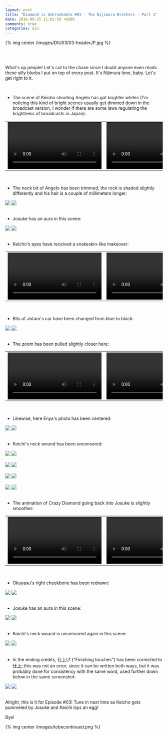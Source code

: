 ```yaml
---
layout: post
title: "Diamond is Unbreakable #03 - The Nijimura Brothers - Part 1"
date: 2016-09-25 11:01:59 +0200
comments: true
categories: diu
---
```


{% img center /images/DIU03/03-headerJP.jpg %}
<!-- more -->

<br>
<br>

What's up people! Let's cut to the chase since I doubt anyone even reads these silly blurbs I put on top of every post. It's Nijimura time, baby. Let's get right to it.

<br>

- The scene of Keicho shooting Angelo has got brighter whites (I'm noticing this kind of bright scenes usually get dimmed down in the broadcast version, I wonder if there are some laws regulating the brightness of broadcasts in Japan):

<table width="100%">
<tr>
<td align="left" valign="top" width="50%">
<video class='center' nocontrols autoplay loop preload='auto'>
  <source src=/videos/DIU03/TV%201%20-%20whiteout.webm type='video/webm; codecs="vp8, vorbis"'>
</video>
</td>
<td align="left" valign="top" width="50%">
<video class='center' nocontrols autoplay loop preload='auto'>
  <source src=/videos/DIU03/BD%201%20-%20whiteout.webm type='video/webm; codecs="vp8, vorbis"'>
</video>
</td>
</tr>
</table>

<br>

- The neck bit of Angelo has been trimmed, the rock is shaded slightly differently and his hair is a couple of millimeters longer:

<div id="container1" class="twentytwenty-container">
 <img src="/images/DIU03/tv-08990.jpg" />
 <img src="/images/DIU03/bd-08990.jpg" />
</div>

<br>

- Josuke has an aura in this scene:

<div id="container1" class="twentytwenty-container">
 <img src="/images/DIU03/tv-09170.jpg"+ />
 <img src="/images/DIU03/bd-09170.jpg" />
</div>

<br>

- Keicho's eyes have received a snakeskin-like makeover:

<table width="100%">
<tr>
<td align="left" valign="top" width="50%">
<video class='center' nocontrols autoplay loop preload='auto'>
  <source src=/videos/DIU03/TV%202%20-%20eyes.webm type='video/webm; codecs="vp8, vorbis"'>
</video>
</td>
<td align="left" valign="top" width="50%">
<video class='center' nocontrols autoplay loop preload='auto'>
  <source src=/videos/DIU03/BD%202%20-%20eyes.webm type='video/webm; codecs="vp8, vorbis"'>
</video>
</td>
</tr>
</table>

<br>

- Bits of Jotaro's car have been changed from blue to black:

<div id="container1" class="twentytwenty-container">
 <img src="/images/DIU03/tv-18580.jpg" />
 <img src="/images/DIU03/bd-18580.jpg" />
</div>

<br>

- The zoom has been pulled slightly closer here:

<table width="100%">
<tr>
<td align="left" valign="top" width="50%">
<video class='center' nocontrols autoplay loop preload='auto'>
  <source src=/videos/DIU03/TV%203%20-%20enyazoom.webm type='video/webm; codecs="vp8, vorbis"'>
</video>
</td>
<td align="left" valign="top" width="50%">
<video class='center' nocontrols autoplay loop preload='auto'>
  <source src=/videos/DIU03/BD%203%20-%20enyazoom.webm type='video/webm; codecs="vp8, vorbis"'>
</video>
</td>
</tr>
</table>

<br>

- Likewise, here Enya's photo has been centered:

<div id="container1" class="twentytwenty-container">
 <img src="/images/DIU03/tv-19430.jpg" />
 <img src="/images/DIU03/bd-19430.jpg" />
</div>

<br>

- Koichi's neck wound has been uncensored:

<div id="container1" class="twentytwenty-container">
 <img src="/images/DIU03/tv-20610.jpg" />
 <img src="/images/DIU03/bd-20610.jpg" />
</div>

<br>

<div id="container1" class="twentytwenty-container">
 <img src="/images/DIU03/tv-20675.jpg" />
 <img src="/images/DIU03/bd-20675.jpg" />
</div>

<br>

<div id="container1" class="twentytwenty-container">
 <img src="/images/DIU03/tv-21410.jpg" />
 <img src="/images/DIU03/bd-21410.jpg" />
</div>

<br>

<div id="container1" class="twentytwenty-container">
 <img src="/images/DIU03/tv-24560.jpg" />
 <img src="/images/DIU03/bd-24560.jpg" />
</div>

<br>

- The animation of Crazy Diamond going back into Josuke is slightly smoother:

<table width="100%">
<tr>
<td align="left" valign="top" width="50%">
<video class='center' nocontrols autoplay loop preload='auto'>
  <source src=/videos/DIU03/TV%204%20-%20crazy%20diamond.webm type='video/webm; codecs="vp8, vorbis"'>
</video>
</td>
<td align="left" valign="top" width="50%">
<video class='center' nocontrols autoplay loop preload='auto'>
  <source src=/videos/DIU03/BD%204%20-%20crazy%20diamond.webm type='video/webm; codecs="vp8, vorbis"'>
</video>
</td>
</tr>
</table>

<br>

- Okuyasu's right cheekbone has been redrawn:

<div id="container1" class="twentytwenty-container">
 <img src="/images/DIU03/tv-26535.jpg" />
 <img src="/images/DIU03/bd-26535.jpg" />
</div>

<br>

- Josuke has an aura in this scene:

<div id="container1" class="twentytwenty-container">
 <img src="/images/DIU03/tv-27900.jpg" />
 <img src="/images/DIU03/bd-27900.jpg" />
</div>

<br>

- Koichi's neck wound is uncensored again in this scene:

<div id="container1" class="twentytwenty-container">
 <img src="/images/DIU03/tv-31700.jpg" />
 <img src="/images/DIU03/bd-31700.jpg" />
</div>

<br>

- In the ending credits, 仕上げ ("Finishing touches") has been corrected to 仕上; this was not an error, since it can be written both ways, but it was probably done for consistency with the same word, used further down below in the same screenshot:

<div id="container1" class="twentytwenty-container">
 <img src="/images/DIU03/tv-32800.jpg" />
 <img src="/images/DIU03/bd-32800.jpg" />
</div>

<br>

Alright, this is it for Episode #03! Tune in next time as Keicho gets pummeled by Josuke and Keichi lays an egg!

Bye!

{% img center /images/tobecontinued.png %}